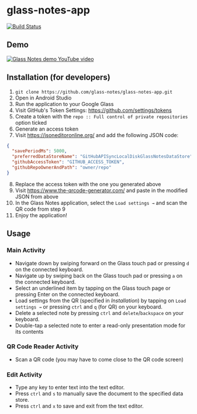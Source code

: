 # glass-notes-app

[![Build Status](https://travis-ci.org/glass-notes/glass-notes-app.svg?branch=master)](https://travis-ci.org/glass-notes/glass-notes-app)

## Demo

[![Glass Notes demo YouTube video](https://img.youtube.com/vi/X09_pJ8Hj90/0.jpg)](https://www.youtube.com/watch?v=X09_pJ8Hj90)

## Installation (for developers)

1. `git clone https://github.com/glass-notes/glass-notes-app.git`
2. Open in Android Studio
3. Run the application to your Google Glass
4. Visit GitHub's Token Settings: https://github.com/settings/tokens
5. Create a token with the `repo :: Full control of private repositories` option ticked
6. Generate an access token
7. Visit https://jsoneditoronline.org/ and add the following JSON code:
```json
{
  "savePeriodMs": 5000,
  "preferredDataStoreName": "GitHubAPISyncLocalDiskGlassNotesDataStore",
  "githubAccessToken": "GITHUB_ACCESS_TOKEN",
  "githubRepoOwnerAndPath": "owner/repo"
}
```
8. Replace the access token with the one you generated above
9. Visit https://www.the-qrcode-generator.com/ and paste in the modified JSON from above
10. In the Glass Notes application, select the `Load settings →` and scan the QR code from step 9
11. Enjoy the application!

## Usage

### Main Activity

* Navigate down by swiping forward on the Glass touch pad or pressing `d` on the connected keyboard.
* Navigate up by swiping back on the Glass touch pad or pressing `a` on the connected keyboard.
* Select an underlined item by tapping on the Glass touch page or pressing Enter on the connected keyboard.
* Load settings from the QR (specified in *Installation*) by tapping on `Load settings →` or pressing `ctrl` and `q` (for QR) on your keyboard.
* Delete a selected note by pressing `ctrl` and `delete`/`backspace` on your keyboard.
* Double-tap a selected note to enter a read-only presentation mode for its contents

### QR Code Reader Activity

* Scan a QR code (you may have to come close to the QR code screen)

### Edit Activity

* Type any key to enter text into the text editor.
* Press `ctrl` and `s` to manually save the document to the specified data store.
* Press `ctrl` and `x` to save and exit from the text editor.
